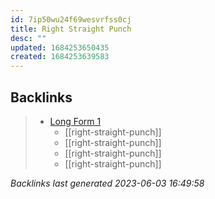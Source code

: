 ```yaml
---
id: 7ip50wu24f69wesvrfss0cj
title: Right Straight Punch
desc: ""
updated: 1684253650435
created: 1684253639583
---
```


## Backlinks

> - [Long Form 1](..\forms\long-form-1.md)
>   - [[right-straight-punch]]
>   - [[right-straight-punch]]
>   - [[right-straight-punch]]
>   - [[right-straight-punch]]

_Backlinks last generated 2023-06-03 16:49:58_
